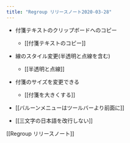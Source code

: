 ```yaml
---
title: "Regroup リリースノート2020-03-28"
---
```


- 付箋テキストのクリップボードへのコピー
    - [[付箋テキストのコピー]]
- 線のスタイル変更(半透明と点線を含む)
    - [[半透明と点線]]

- 付箋のサイズを変更できる
    - [[付箋を大きくする]]

- [[バルーンメニューはツールバーより前面に]]
- [[三文字の日本語を改行しない]]


[[Regroup リリースノート]]
